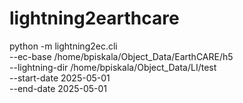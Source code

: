 # lightning2earthcare
python -m lightning2ec.cli \
  --ec-base     /home/bpiskala/Object_Data/EarthCARE/h5 \
  --lightning-dir /home/bpiskala/Object_Data/LI/test \
  --start-date  2025-05-01 \
  --end-date    2025-05-01